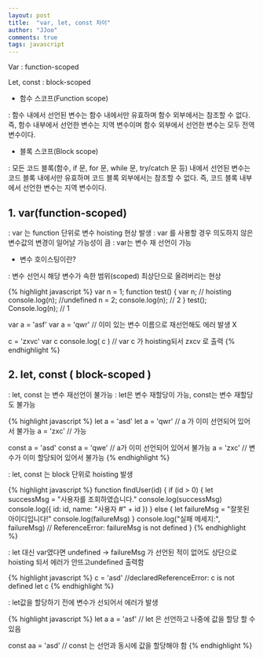 ```yaml
---
layout: post
title:  "var, let, const 차이"
author: "JJoo"
comments: true
tags: javascript
---
```


Var  : function-scoped

Let, const : block-scoped

* 함수 스코프(Function scope)

: 함수 내에서 선언된 변수는 함수 내에서만 유효하며 함수 외부에서는 참조할 수 없다. 즉, 함수 내부에서 선언한 변수는 지역 변수이며 함수 외부에서 선언한 변수는 모두 전역 변수이다.

* 블록 스코프(Block scope)

: 모든 코드 블록(함수, if 문, for 문, while 문, try/catch 문 등) 내에서 선언된 변수는 코드 블록 내에서만 유효하며 코드 블록 외부에서는 참조할 수 없다. 즉, 코드 블록 내부에서 선언한 변수는 지역 변수이다.


## 1. var(function-scoped)

: var 는 function 단위로 변수 hoisting 현상 발생
: var 를 사용할 경우 의도하지 않은 변수값의 변경이 일어날 가능성이 큼
: var는 변수 재 선언이 가능 

* 변수 호이스팅이란?

: 변수 선언시 해당 변수가 속한 범위(scoped) 최상단으로 올려버리는 현상

{% highlight javascript %}
var n = 1;
function test() {
  var n; // hoisting
  console.log(n); //undefined
  n = 2;
  console.log(n); // 2
}
test();
Console.log(n); // 1


var a = 'asf'
var a = 'qwr'
// 이미 있는 변수 이름으로 재선언해도 에러 발생 X

c = 'zxvc'
var c
console.log( c ) // var c 가 hoisting되서 zxcv 로 출력 
{% endhighlight %}


## 2. let, const ( block-scoped )

: let, const 는 변수 재선언이 불가능
: let은 변수 재할당이 가능, const는 변수 재할당도 불가능 

{% highlight javascript %}
let a = 'asd'
let a = 'qwr' // a 가 이미 선언되어 있어서 불가능
a = 'zxc' // 가능 

const a = 'asd'
const a = 'qwe' // a가 이미 선언되어 있어서 불가능
a = 'zxc' // 변수가 이미 할당되어 있어서 불가능 
{% endhighlight %}

: let, const 는 block 단위로 hoisting 발생 


{% highlight javascript %}
function findUser(id) {
  if (id > 0) {
    let successMsg = "사용자를 조회하였습니다."
    console.log(successMsg)
    console.log({ id: id, name: "사용자 #" + id })
  } else {
    let failureMsg = "잘못된 아이디입니다!"
    console.log(failureMsg)
  }
  console.log("실패 메세지:", failureMsg) // ReferenceError: failureMsg is not defined
}
{% endhighlight %}

: let 대신 var였다면 undefined -> failureMsg 가 선언된 적이 없어도 상단으로 hoisting 되서 에러가 안뜨고undefined 출력함 


{% highlight javascript %}
c = 'asd'  //declaredReferenceError: c is not defined
let c 
{% endhighlight %}

: let값을 할당하기 전에 변수가 선되어서 에러가 발생 


{% highlight javascript %}
let a 
a = 'asf' // let 은 선언하고 나중에 값을 할당 할 수 있음 

const aa = 'asd' // const 는 선언과 동시에 값을 할당해야 함 
{% endhighlight %}
